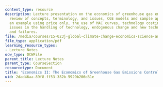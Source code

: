 ```yaml
---
content_type: resource
description: Lecture presentation on the economics of greenhouse gas emissions control,
  review of concepts, terminology, and issues, CGE models and sample applications,
  an example using price only, the use of MAC curves, technology costing approaches,
  issues in the handling of technology, endogenous change and new technology, barriers,
  and failures.
file: /media/courses/15-023j-global-climate-change-economics-science-and-policy-spring-2008/2dad46aa89f8ff53382b5929b206d31e_lec10.pdf
file_type: application/pdf
learning_resource_types:
- Lecture Notes
ocw_type: OCWFile
parent_title: Lecture Notes
parent_type: CourseSection
resourcetype: Document
title: 'Economics II: The Economics of Greenhouse Gas Emissions Control'
uid: 2dad46aa-89f8-ff53-382b-5929b206d31e
---
```

